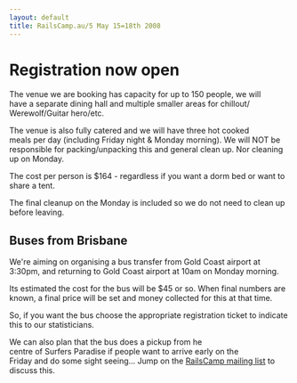 ```yaml
---
layout: default
title: RailsCamp.au/5 May 15=18th 2008
---
```


# Registration now open

The venue we are booking has capacity for up to 150 people, we will   
have a separate dining  hall and multiple smaller areas for chillout/ 
Werewolf/Guitar hero/etc.

The venue is also fully catered and we will have three hot cooked   
meals per day (including Friday night & Monday morning). We will NOT be responsible for 
packing/unpacking this and general clean up. Nor cleaning up on Monday.

The cost per person is $164 - regardless if you want a dorm bed or want to share a tent. 

The final cleanup on the Monday is included so we do not need to clean
up before leaving.

## Buses from Brisbane

We're aiming on organising a bus transfer from Gold Coast airport at 3:30pm, and 
returning to Gold Coast airport at 10am on Monday morning.

Its estimated the cost for the bus will be $45 or so. When final numbers are known,
a final price will be set and money collected for this at that time.

So, if you want the bus choose the appropriate registration ticket to indicate this
to our statisticians.

We can also plan that the bus does a pickup from he   
centre of Surfers Paradise if people want to arrive early on the   
Friday and do some sight seeing... Jump on the [RailsCamp mailing
list](http://groups.google.com/group/railscamp) to discuss this.
